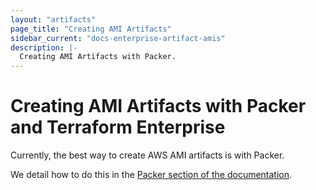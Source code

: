 ```yaml
---
layout: "artifacts"
page_title: "Creating AMI Artifacts"
sidebar_current: "docs-enterprise-artifact-amis"
description: |-
  Creating AMI Artifacts with Packer.
---
```



# Creating AMI Artifacts with Packer and Terraform Enterprise

Currently, the best way to create AWS AMI artifacts is with Packer.

We detail how to do this in the [Packer section of the documentation](https://atlas.hashicorp.com/help/packer/artifacts/creating-amis).
